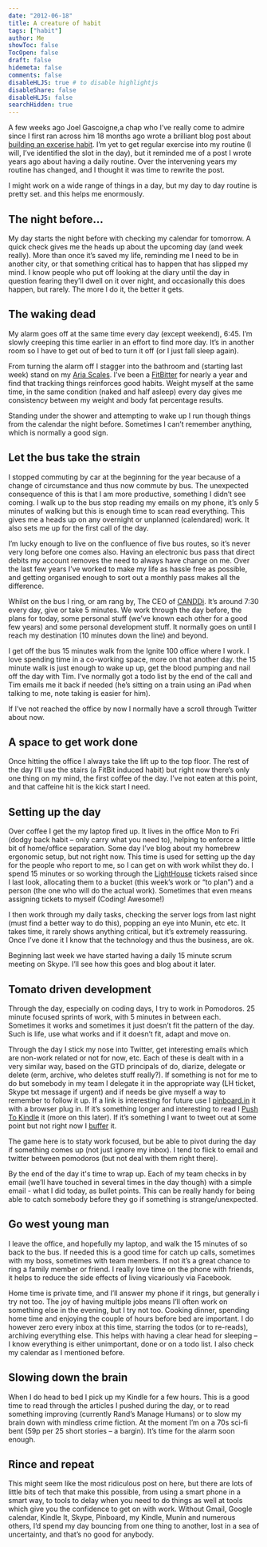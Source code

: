 ```yaml
---
date: "2012-06-18"
title: A creature of habit
tags: ["habit"]
author: Me
showToc: false
TocOpen: false
draft: false
hidemeta: false
comments: false
disableHLJS: true # to disable highlightjs
disableShare: false
disableHLJS: false
searchHidden: true
---
```

A few weeks ago Joel Gascoigne,a chap who I’ve really come to admire since I first ran across him 18 months ago wrote a brilliant blog post about [building an excerise habit](http://joel.is/post/24064139389/the-exercise-habit).  I’m yet to get regular exercise into my routine (I will, I’ve identified the slot in the day), but it reminded me of a post I wrote years ago about having a daily routine.  Over the intervening years my routine has changed, and I thought it was time to rewrite the post.

I might work on a wide range of things in a day, but my day to day routine is pretty set. and this helps me enormously.

The night before…
---------------------

My day starts the night before with checking my calendar for tomorrow.  A quick check gives me the heads up about the upcoming day (and week really).  More than once it’s saved my life, reminding me I need to be in another city, or that something critical has to happen that has slipped my mind.  I know people who put off looking at the diary until the day in question fearing they’ll dwell on it over night, and occasionally this does happen, but rarely.  The more I do it, the better it gets. 

The waking dead
---------------------

My alarm goes off at the same time every day (except weekend), 6:45.  I’m slowly creeping this time earlier in an effort to find more day.  It’s in another room so I have to get out of bed to turn it off (or I just fall sleep again).

From turning the alarm off I stagger into the bathroom and (starting last week) stand on my [Aria Scales](http://www.fitbit.com/product).  I’ve been a [FitBitter](http://www.fitbit.com/) for nearly a year and find that tracking things reinforces good habits.  Weight myself at the same time, in the same condition (naked and half asleep) every day gives me consistency between my weight and body fat percentage results.

Standing under the shower and attempting to wake up I run though things from the calendar the night before.  Sometimes I can’t remember anything, which is normally a good sign.

Let the bus take the strain
---------------------

I stopped commuting by car at the beginning for the year because of a change of circumstance and thus now commute by bus.  The unexpected consequence of this is that I am more productive, something I didn’t see coming.  I walk up to the bus stop reading my emails on my phone, it’s only 5 minutes of walking but this is enough time to scan read everything.  This gives me a heads up on any overnight or unplanned (calendared) work.  It also sets me up for the first call of the day.

I’m lucky enough to live on the confluence of five bus routes, so it’s never very long before one comes also.  Having an electronic bus pass that direct debits my account removes the need to always have change on me.  Over the last few years I’ve worked to make my life as hassle free as possible, and getting organised enough to sort out a monthly pass makes all the difference.

Whilst on the bus I ring, or am rang by, The CEO of [CANDDi](http://canddi.com/).  It’s around 7:30 every day, give or take 5 minutes.  We work through the day before, the plans for today, some personal stuff (we’ve known each other for a good few years) and some personal development stuff. It normally goes on until I reach my destination (10 minutes down the line) and beyond.

I get off the bus 15 minutes walk from the Ignite 100 office where I work.  I love spending time in a co-working space, more on that another day.  the 15 minute walk is just enough to wake up up, get the blood pumping and nail off the day with Tim.  I’ve normally got a todo list by the end of the call and Tim emails me it back if needed  (he’s sitting on a train using an iPad when talking to me, note taking is easier for him).

If I’ve not reached the office by now I normally have a scroll through Twitter about now.

A space to get work done
---------------------

Once hitting the office I always take the lift up to the top floor.  The rest of the day I’ll use the stairs (a FitBit induced habit) but right now there’s only one thing on my mind, the first coffee of the day.  I’ve not eaten at this point, and that caffeine hit is the kick start I need.

Setting up the day
---------------------

Over coffee I get the my laptop fired up.  It lives in the office Mon to Fri (dodgy back habit – only carry what you need to), helping to enforce a little bit of home/office separation.  Some day I’ve blog about my homebrew ergonomic setup, but not right now.  This time is used for setting up the day for the people who report to me, so I can get on with work whilst they do.  I spend 15 minutes or so working through the [LightHouse](http://lighthouseapp.com/) tickets raised since I last look, allocating them to a bucket (this week’s work or “to plan”) and a person (the one who will do the actual work).  Sometimes that even means assigning tickets to myself (Coding! Awesome!)

I then work through my daily tasks, checking the server logs from last night (must find a better way to do this), popping an eye into Munin, etc etc.  It takes time, it rarely shows anything critical, but it’s extremely reassuring. Once I’ve done it I know that the technology and thus the business, are ok.

Beginning last week we have started having a daily 15 minute scrum meeting on Skype. I’ll see how this goes and blog about it later.

Tomato driven development
---------------------

Through the day, especially on coding days, I try to work in Pomodoros.  25 minute focused sprints of work, with 5 minutes in between each. Sometimes it works and sometimes it just doesn’t fit the pattern of the day.  Such is life, use what works and if it doesn’t fit, adapt and move on.

Through the day I stick my nose into Twitter, get interesting emails which are non-work related or not for now, etc.  Each of these is dealt with in a very similar way, based on the GTD principals of do, diarize, delegate or delete (erm, archive, who deletes stuff really?).  If something is not for me to do but somebody in my team I delegate it in the appropriate way (LH ticket, Skype txt message if urgent) and if needs be give myself a way to remember to follow it up. If a link is interesting for future use I [pinboard.in](http://pinboard.in/) it with a browser plug in.  If it’s something longer and interesting to read I [Push To Kindle](http://fivefilters.org/kindle-it/) it (more on this later).  If it’s something I want to tweet out at some point but not right now I [buffer](http://bufferapp.com/) it.

The game here is to staty work focused, but be able to pivot during the day if something comes up (not just ignore my inbox).  I tend to flick to email and twitter between pomodoros (but not deal with them right there).

By the end of the day it's time to wrap up.  Each of my team checks in by email (we’ll have touched in several times in the day though) with a simple email - what I did today, as bullet points.  This can be really handy for being able to catch somebody before they go if something is strange/unexpected.

Go west young man
---------------------

I leave the office, and hopefully my laptop, and walk the 15 minutes of so back to the bus.  If needed this is a good time for catch up calls, sometimes with my boss, sometimes with team members.  If not it’s a great chance to ring a family member or friend.  I really love time on the phone with friends, it helps to reduce the side effects of living vicariously via Facebook.

Home time is private time, and I’ll answer my phone if it rings, but generally i try not too.  The joy of having multiple jobs means I’ll often work on something else in the evening, but I try not too. Cooking dinner, spending home time and enjoying the couple of hours before bed are important.  I do however zero every inbox at this time, starring the todos (or to re-reads), archiving everything else.  This helps with having a clear head for sleeping – I know everything is either unimportant, done or on a todo list.  I also check my calendar as I mentioned before.

Slowing down the brain
---------------------

When I do head to bed I pick up my Kindle for a few hours.  This is a good time to read through the articles I pushed during the day, or to read something improving (currently Rand’s Manage Humans) or to slow my brain down with mindless crime fiction.  At the moment I’m on a 70s sci-fi bent (59p per 25 short stories – a bargin).  It’s time for the alarm soon enough.

Rince and repeat
---------------------

This might seem like the most ridiculous post on here, but there are lots of little bits of tech that make this possible, from using a smart phone in a smart way, to tools to delay when you need to do things as well at tools which give you the confidence to get on with work.  Without Gmail, Google calendar, Kindle It, Skype, Pinboard, my Kindle, Munin and numerous others, I’d spend my day bouncing from one thing to another, lost in a sea of uncertainty, and that’s no good for anybody.